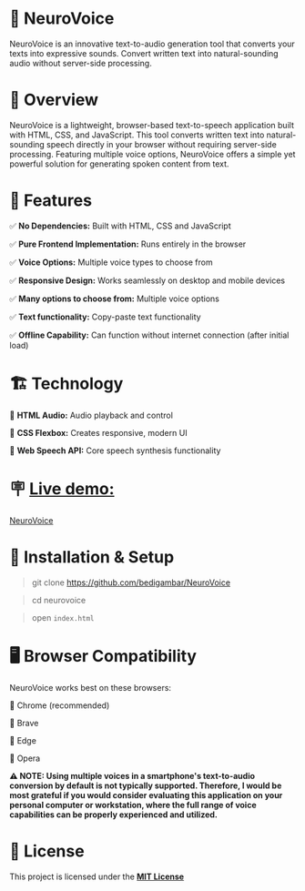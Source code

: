 # 📌 NeuroVoice
NeuroVoice is an innovative text-to-audio generation tool that converts your texts into expressive sounds. Convert written text into natural-sounding audio without server-side processing.

# 📝 Overview
NeuroVoice is a lightweight, browser-based text-to-speech application built with HTML, CSS, and JavaScript. This tool converts written text into natural-sounding speech directly in your browser without requiring server-side processing. Featuring multiple voice options, NeuroVoice offers a simple yet powerful solution for generating spoken content from text.

# 🚀 Features
✅ **No Dependencies:** Built with HTML, CSS and JavaScript

✅ **Pure Frontend Implementation:** Runs entirely in the browser

✅ **Voice Options:** Multiple voice types to choose from

✅ **Responsive Design:** Works seamlessly on desktop and mobile devices

✅ **Many options to choose from:** Multiple voice options

✅ **Text functionality:** Copy-paste text functionality

✅ **Offline Capability:** Can function without internet connection (after initial load)

# 🏗 Technology
🔹 **HTML Audio:** Audio playback and control

🔹 **CSS Flexbox:** Creates responsive, modern UI

🔹 **Web Speech API:** Core speech synthesis functionality

# 🪧 <ins>Live demo:</ins>
[NeuroVoice](https://neurovoice.netlify.app/)

# 🔧 Installation & Setup
> git clone https://github.com/bedigambar/NeuroVoice

>cd neurovoice

>open `index.html`

# 🖥 Browser Compatibility
NeuroVoice works best on these browsers:

🔹 Chrome (recommended)

🔹 Brave

🔹 Edge

🔹 Opera

**⚠️ NOTE: Using multiple voices in a smartphone's text-to-audio conversion by default is not typically supported. Therefore, I would be most grateful if you would consider evaluating this application on your personal computer or workstation, where the full range of voice capabilities can be properly experienced and utilized.**

# 📜 License
This project is licensed under the **[MIT License](https://github.com/bedigambar/NeuroVoice/blob/main/LICENSE)**
